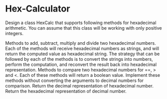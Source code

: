 # Hex-Calculator

Design a class HexCalc that supports following methods for hexadecimal arithmetic. You can assume that this class will be working with only positive integers.

Methods to add, subtract, multiply and divide two hexadecimal numbers. Each of the methods will receive hexadecimal numbers as strings, and will return the computed value as hexadecimal string. The strategy that can be followed by each of the methods is to convert the strings into numbers, perform the computation, and reconvert the result back into hexadecimal representation.
Methods to compare two hexadecimal numbers for ==, > and <. Each of these methods will return a boolean value. Implement these methods without converting the arguments to decimal numbers for comparison.
Return the decimal representation of hexadecimal number.
Return the hexadecimal representation of decimal number.
